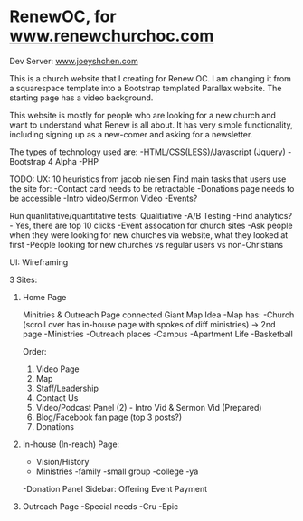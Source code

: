 # RenewOC, for www.renewchurchoc.com
Dev Server: www.joeyshchen.com



This is a church website that I creating for Renew OC. I am changing it from a squarespace template into a Bootstrap templated Parallax website. The starting page has a video background. 

This website is mostly for people who are looking for a new church and want to understand what Renew is all about. It has very simple functionality, including signing up as a new-comer and asking for a newsletter.

The types of technology used are:
-HTML/CSS(LESS)/Javascript (Jquery)
-Bootstrap 4 Alpha
-PHP

TODO:
UX:
10 heuristics from jacob nielsen
Find main tasks that users use the site for:
-Contact card needs to be retractable
-Donations page needs to be accessible
-Intro video/Sermon Video
-Events?

Run quanlitative/quantitative tests:
Qualitiative
-A/B Testing
-Find analytics? - Yes, there are top 10 clicks
-Event assocation for church sites
 -Ask people when they were looking for new churches via website, what they looked at first
-People looking for new churches vs regular users vs non-Christians


UI:
Wireframing


3 Sites:
1. Home Page

    Minitries & Outreach Page connected
    Giant Map Idea
        -Map has:
        -Church (scroll over has in-house page with spokes of diff ministries) -> 2nd page
        -Ministries
        -Outreach places
            -Campus
            -Apartment Life
            -Basketball

    


    Order:
    1. Video Page
    2. Map
    3. Staff/Leadership
    4. Contact Us
    5. Video/Podcast Panel (2) - Intro Vid & Sermon Vid (Prepared)
    6. Blog/Facebook fan page (top 3 posts?)
    7. Donations


2. In-house (In-reach) Page: 

    - Vision/History
    - Ministries
        -family
        -small group
        -college
        -ya

    -Donation Panel
    Sidebar:
        Offering
        Event Payment
3. Outreach Page
    -Special needs
    -Cru
    -Epic


